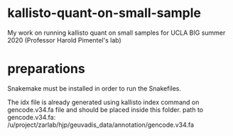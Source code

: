 # kallisto-quant-on-small-sample
My work on running kallisto quant on small samples for UCLA BIG summer 2020 (Professor Harold Pimentel's lab)

# preparations
Snakemake must be installed in order to run the Snakefiles.

The idx file is already generated using kallisto index command on gencode.v34.fa file and should be placed inside this folder.
path to gencode.v34.fa:
/u/project/zarlab/hjp/geuvadis_data/annotation/gencode.v34.fa
